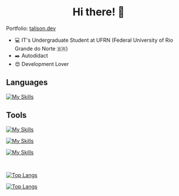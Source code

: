 <h1 align="center">
Hi there! 👋
</h1>

Portfolio: [talison.dev](https://talison.dev/)

- 💻 IT's Undergraduate Student at UFRN (Federal University of Rio Grande do Norte 🇧🇷)
- ✒️ Autodidact
- 😍 Development Lover

## Languages
[![My Skills](https://skillicons.dev/icons?i=ts,js,py,rust,c,cpp,lua)]()

## Tools
[![My Skills](https://skillicons.dev/icons?i=linux,git,gitlab,neovim)]()

[![My Skills](https://skillicons.dev/icons?i=nodejs,nest,django,docker,redis,postgres,mongo,firebase,heroku)]()

[![My Skills](https://skillicons.dev/icons?i=react,vue,nuxt,next,sass,jest)]()

<br />

[![Top Langs](https://github-readme-stats.vercel.app/api/top-langs/?username=talis-fb&hide=vue&langs_count=10&layout=compact&exclude_repo=MaquinaRefrigeranteFPGA,dotfiles&show_icons=true&theme=github_dark)](https://github.com/talis-fb/github-readme-stats)

[![Top Langs](https://github-readme-stats.vercel.app/api?username=talis-fb&show_icons=true&theme=github_dark)](https://github.com/talis-fb/github-readme-stats)


